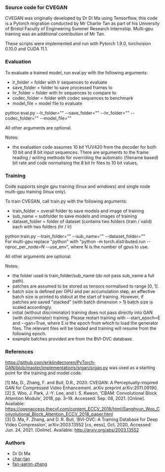 ### Source code for CVEGAN

CVEGAN was originally developed by Dr Di Ma using Tensorflow, this code is a Pytorch migration conducted by Mr Charlie Tan as part of his University of Bristol Faculty of Engineering Summer Research Internship. Multi-gpu training was an additional contribution of Mr Tan.

These scripts were implemented and run with Pytorch 1.9.0, torchvision 0.10.0 and CUDA 11.1. 

### Evaluation

To evaluate a trained model, run eval.py with the following arguments:

- lr_folder = folder with lr sequences to evaluate 
- save_folder = folder to save processed frames to
- hr_folder = folder with hr sequences to compare to
- codec_folder = folder with codec sequences to benchmark
- model_file = model file to evaluate

python eval.py --lr_folder="" --save_folder="" --hr_folder="" --codec_folder="" --model_file=""

All other arguments are optional.

Notes:
- the evaluation code assumes 10 bit YUV420 from the decoder for both 10 bit and 8 bit input sequences. There are arguments to the frame reading / writing methods for overriding the automatic (filename based) bit rate and code normalising the 8 bit hr files to 10 bit values.

### Training

Code supports single gpu training (linux and windows) and single node multi-gpu training (linux only). 

To train CVEGAN, call train.py with the following arguments:
- train_folder = overall folder to save models and image of training
- sub_name = subfolder to save models and images of training
- dataset_folder = folder of dataset (contains two folders (train / valid) each with two folders (hr / lr)

python train.py --train_folder="" --sub_name="" --dataset_folder=""<br />
For multi-gpu replace "python" with "python -m torch.distributed.run --nproc_per_node=N --use_env", where N is the number of gpus to use.

All other arguments are optional.

Notes:
- the folder used is train_folder/sub_name (do not pass sub_name a full path).
- patches are assumed to be stored as tensors normalised to range [0, 1].
- batch size is defined per GPU and per accumulation step, an effective batch size is printed to stdout at the start of training. However, if patches are saved "stacked" (with batch dimension > 1) batch size is scaled accordingly.
- initial (without discriminator) training does not pass directly into GAN (with discriminator) training. Please restart training with --start_epoch=E and --gan=True, where E is the epoch from which to load the generator files. The relevant files will be loaded and training will resume from the following epoch.
- example batches provided are from the BVI-DVC database.

### References

https://github.com/eriklindernoren/PyTorch-GAN/blob/master/implementations/srgan/srgan.py was used as a starting point for the training and model code.
 
[1] Ma, D., Zhang, F. and Bull, D.R., 2020. CVEGAN: A Perceptually-inspired GAN for Compressed Video Enhancement. arXiv preprint arXiv:2011.09190.<br />
[2] S. Woo, J. Park, J.-Y. Lee, and I. S. Kweon, ‘CBAM: Convolutional Block Attention Module’, 2018, pp. 3–19. Accessed: Sep. 08, 2021. [Online]. Available: https://openaccess.thecvf.com/content_ECCV_2018/html/Sanghyun_Woo_Convolutional_Block_Attention_ECCV_2018_paper.html <br />
[3] D. Ma, F. Zhang, and D. R. Bull, ‘BVI-DVC: A Training Database for Deep Video Compression’, arXiv:2003.13552 [cs, eess], Oct. 2020, Accessed: Jun. 24, 2021. [Online]. Available: http://arxiv.org/abs/2003.13552

### Authors

- Dr Di Ma
- [char-tan](https://github.com/char-tan)
- [fan-aaron-zhang](https://github.com/an-aaron-zhang)
